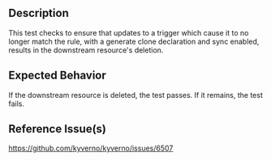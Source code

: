 ## Description

This test checks to ensure that updates to a trigger which cause it to no longer match the rule, with a generate clone declaration and sync enabled, results in the downstream resource's deletion.

## Expected Behavior

If the downstream resource is deleted, the test passes. If it remains, the test fails.

## Reference Issue(s)

https://github.com/kyverno/kyverno/issues/6507